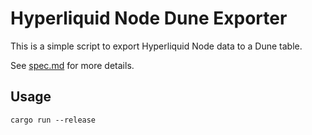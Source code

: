 # Hyperliquid Node Dune Exporter

This is a simple script to export Hyperliquid Node data to a Dune table.

See [spec.md](spec.md) for more details.

## Usage

```
cargo run --release
```